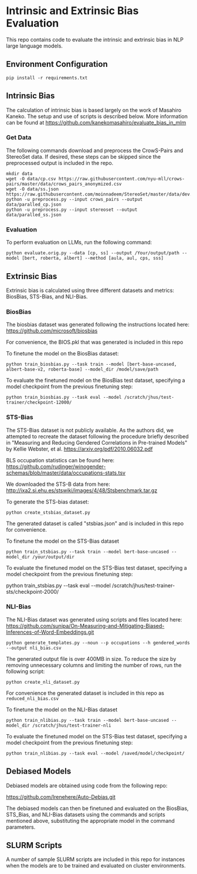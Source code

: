 # Intrinsic and Extrinsic Bias Evaluation

This repo contains code to evaluate the intrinsic and extrinsic bias in NLP large language models.
## Environment Configuration

`pip install -r requirements.txt`


## Intrinsic Bias

The calculation of intrinsic bias is based largely on the work of Masahiro Kaneko. The setup and use of scripts is described below. More information can be found at https://github.com/kanekomasahiro/evaluate_bias_in_mlm


### Get Data

The following commands download and preprocess the CrowS-Pairs and StereoSet data. If desired, these steps can be skipped since the preprocessed output is included in the repo.
```
mkdir data
wget -O data/cp.csv https://raw.githubusercontent.com/nyu-mll/crows-pairs/master/data/crows_pairs_anonymized.csv
wget -O data/ss.json https://raw.githubusercontent.com/moinnadeem/StereoSet/master/data/dev.json
python -u preprocess.py --input crows_pairs --output data/paralled_cp.json
python -u preprocess.py --input stereoset --output data/paralled_ss.json
```

### Evaluation
To perform evaluation on LLMs, run the following command:

`python evaluate.orig.py --data [cp, ss] --output /Your/output/path --model [bert, roberta, albert] --method [aula, aul, cps, sss]`


## Extrinsic Bias

Extrinsic bias is calculated using three different datasets and metrics: BiosBias, STS-Bias, and NLI-Bias.

### BiosBias
The biosbias dataset was generated following the instructions located here:
https://github.com/microsoft/biosbias

For convenience, the BIOS.pkl that was generated is included in this repo

To finetune the model on the BiosBias dataset:

`python train_biosbias.py --task train --model [bert-base-uncased, albert-base-v2, roberta-base] --model_dir /model/save/path`

To evaluate the finetuned model on the BiosBias test dataset, specifying a model checkpoint from the previous finetuning step:

`python train_biosbias.py --task eval --model /scratch/jhus/test-trainer/checkpoint-12000/`

### STS-Bias
The STS-Bias dataset is not publicly available. As the authors did, we attempted to recreate the dataset following the procedure briefly described in 
"Measuring and Reducing Gendered Correlations in Pre-trained Models" by Kellie Webster, et al. https://arxiv.org/pdf/2010.06032.pdf

BLS occupation statistics can be found here: https://github.com/rudinger/winogender-schemas/blob/master/data/occupations-stats.tsv

We downloaded the STS-B data from here: http://ixa2.si.ehu.es/stswiki/images/4/48/Stsbenchmark.tar.gz

To generate the STS-bias dataset:

`python create_stsbias_dataset.py`

The generated dataset is called "stsbias.json" and is included in this repo for convenience.

To finetune the model on the STS-Bias dataset

`python train_stsbias.py --task train --model bert-base-uncased --model_dir /your/output/dir`

To evaluate the finetuned model on the STS-Bias test dataset, specifying a model checkpoint from the previous finetuning step:

python train_stsbias.py --task eval --model /scratch/jhus/test-trainer-sts/checkpoint-2000/

### NLI-Bias
The NLI-Bias dataset was generated using scripts and files located here:
https://github.com/sunipa/On-Measuring-and-Mitigating-Biased-Inferences-of-Word-Embeddings.git

`python generate_templates.py --noun --p occupations --h gendered_words --output nli_bias.csv`

The generated output file is over 400MB in size. To reduce the size by removing unnecessary columns and limiting the number of rows, run the following script:

`python create_nli_dataset.py`

For convenience the generated dataset is included in this repo as `reduced_nli_bias.csv`

To finetune the model on the NLI-Bias dataset

`python train_nlibias.py --task train --model bert-base-uncased --model_dir /scratch/jhus/test-trainer-nli`

To evaluate the finetuned model on the STS-Bias test dataset, specifying a model checkpoint from the previous finetuning step:

`python train_nlibias.py --task eval --model /saved/model/checkpoint/`


## Debiased Models
Debiased models are obtained using code from the following repo:

https://github.com/Irenehere/Auto-Debias.git

The debiased models can then be finetuned and evaluated on the BiosBias, STS_Bias, and NLI-Bias datasets using the commands and scripts mentioned above, substituting the appropriate model in the command parameters.

## SLURM Scripts
A number of sample SLURM scripts are included in this repo for instances when the models are to be trained and evaluated on cluster environments.